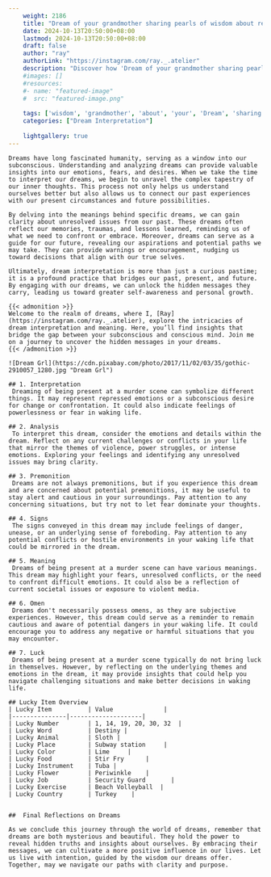 ```yaml
---
    weight: 2186
    title: "Dream of your grandmother sharing pearls of wisdom about relationships."  # Assuming 'title' column exists
    date: 2024-10-13T20:50:00+08:00
    lastmod: 2024-10-13T20:50:00+08:00
    draft: false
    author: "ray"
    authorLink: "https://instagram.com/ray._.atelier"
    description: "Discover how 'Dream of your grandmother sharing pearls of wisdom about relationships.' can interpret your future and uncover its significant meanings in your life."
    #images: []
    #resources:
    #- name: "featured-image"
    #  src: "featured-image.png"
    
    tags: ['wisdom', 'grandmother', 'about', 'your', 'Dream', 'sharing', 'pearls', 'of', 'relationships.']
    categories: ["Dream Interpretation"]
    
    lightgallery: true
---
```

    
    Dreams have long fascinated humanity, serving as a window into our subconscious. Understanding and analyzing dreams can provide valuable insights into our emotions, fears, and desires. When we take the time to interpret our dreams, we begin to unravel the complex tapestry of our inner thoughts. This process not only helps us understand ourselves better but also allows us to connect our past experiences with our present circumstances and future possibilities.
    
    By delving into the meanings behind specific dreams, we can gain clarity about unresolved issues from our past. These dreams often reflect our memories, traumas, and lessons learned, reminding us of what we need to confront or embrace. Moreover, dreams can serve as a guide for our future, revealing our aspirations and potential paths we may take. They can provide warnings or encouragement, nudging us toward decisions that align with our true selves.
    
    Ultimately, dream interpretation is more than just a curious pastime; it is a profound practice that bridges our past, present, and future. By engaging with our dreams, we can unlock the hidden messages they carry, leading us toward greater self-awareness and personal growth.
    
    {{< admonition >}}
    Welcome to the realm of dreams, where I, [Ray](https://instagram.com/ray._.atelier), explore the intricacies of dream interpretation and meaning. Here, you’ll find insights that bridge the gap between your subconscious and conscious mind. Join me on a journey to uncover the hidden messages in your dreams.
    {{< /admonition >}}
    
    ![Dream Grl](https://cdn.pixabay.com/photo/2017/11/02/03/35/gothic-2910057_1280.jpg "Dream Grl")
    
    ## 1. Interpretation
     Dreaming of being present at a murder scene can symbolize different things. It may represent repressed emotions or a subconscious desire for change or confrontation. It could also indicate feelings of powerlessness or fear in waking life.
    
    ## 2. Analysis
     To interpret this dream, consider the emotions and details within the dream. Reflect on any current challenges or conflicts in your life that mirror the themes of violence, power struggles, or intense emotions. Exploring your feelings and identifying any unresolved issues may bring clarity.
    
    ## 3. Premonition
     Dreams are not always premonitions, but if you experience this dream and are concerned about potential premonitions, it may be useful to stay alert and cautious in your surroundings. Pay attention to any concerning situations, but try not to let fear dominate your thoughts.
    
    ## 4. Signs
     The signs conveyed in this dream may include feelings of danger, unease, or an underlying sense of foreboding. Pay attention to any potential conflicts or hostile environments in your waking life that could be mirrored in the dream.
    
    ## 5. Meaning
     Dreams of being present at a murder scene can have various meanings. This dream may highlight your fears, unresolved conflicts, or the need to confront difficult emotions. It could also be a reflection of current societal issues or exposure to violent media.
    
    ## 6. Omen
     Dreams don't necessarily possess omens, as they are subjective experiences. However, this dream could serve as a reminder to remain cautious and aware of potential dangers in your waking life. It could encourage you to address any negative or harmful situations that you may encounter.
    
    ## 7. Luck
     Dreams of being present at a murder scene typically do not bring luck in themselves. However, by reflecting on the underlying themes and emotions in the dream, it may provide insights that could help you navigate challenging situations and make better decisions in waking life.
    
    ## Lucky Item Overview
    | Lucky Item          | Value              |
    |---------------|--------------------|
    | Lucky Number        | 1, 14, 19, 20, 30, 32  |
    | Lucky Word          | Destiny |
    | Lucky Animal        | Sloth |
    | Lucky Place         | Subway station     |
    | Lucky Color         | Lime     |
    | Lucky Food          | Stir Fry      |
    | Lucky Instrument    | Tuba |
    | Lucky Flower        | Periwinkle    |
    | Lucky Job           | Security Guard       |
    | Lucky Exercise      | Beach Volleyball  |
    | Lucky Country       | Turkey    |
    
    
    ##  Final Reflections on Dreams
    
    As we conclude this journey through the world of dreams, remember that dreams are both mysterious and beautiful. They hold the power to reveal hidden truths and insights about ourselves. By embracing their messages, we can cultivate a more positive influence in our lives. Let us live with intention, guided by the wisdom our dreams offer. Together, may we navigate our paths with clarity and purpose.
    